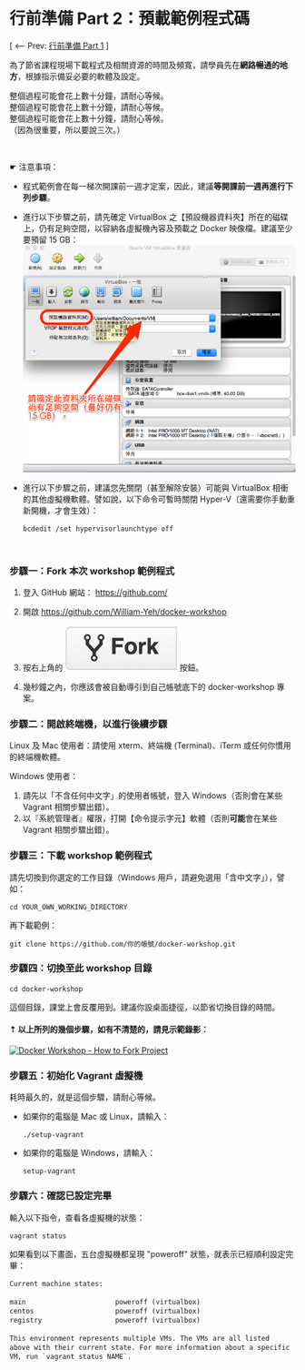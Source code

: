 行前準備 Part 2：預載範例程式碼
===

[ <-- Prev: [行前準備 Part 1](prepare.md)  ]


為了節省課程現場下載程式及相關資源的時間及頻寬，請學員先在**網路暢通的地方**，根據指示備妥必要的軟體及設定。

整個過程可能會花上數十分鐘，請耐心等候。<br/>
整個過程可能會花上數十分鐘，請耐心等候。<br/>
整個過程可能會花上數十分鐘，請耐心等候。<br/>
（因為很重要，所以要說三次。）

&nbsp;

☛ 注意事項：

- 程式範例會在每一梯次開課前一週才定案，因此，建議**等開課前一週再進行下列步驟**。

- 進行以下步驟之前，請先確定 VirtualBox 之【預設機器資料夾】所在的磁碟上，仍有足夠空間，以容納各虛擬機內容及預載之 Docker 映像檔。建議至少要預留 15 GB：
  ![預留 VirtualBox 虛擬機所需空間](img/vbox-diskspace.png)

- 進行以下步驟之前，建議您先關閉（甚至解除安裝）可能與 VirtualBox 相衝的其他虛擬機軟體。譬如說，以下命令可暫時關閉 Hyper-V（還需要你手動重新開機，才會生效）：

  ```
  bcdedit /set hypervisorlaunchtype off
  ```


&nbsp;


### 步驟一：Fork 本次 workshop 範例程式

1. 登入 GitHub 網站： https://github.com/

2. 開啟 https://github.com/William-Yeh/docker-workshop

3. 按右上角的 ![Fork Button](img/icon-github-fork.png) 按鈕。

4. 幾秒鐘之內，你應該會被自動導引到自己帳號底下的 docker-workshop 專案。


### 步驟二：開啟終端機，以進行後續步驟

Linux 及 Mac 使用者：請使用 xterm、終端機 (Terminal)、iTerm 或任何你慣用的終端機軟體。

Windows 使用者：

1. 請先以「不含任何中文字」的使用者帳號，登入 Windows（否則會在某些 Vagrant 相關步驟出錯）。
2. 以『系統管理者』權限，打開【命令提示字元】軟體（否則**可能**會在某些 Vagrant 相關步驟出錯）。




### 步驟三：下載 workshop 範例程式

請先切換到你選定的工作目錄（Windows 用戶，請避免選用「含中文字」），譬如：

   ```shell
   cd YOUR_OWN_WORKING_DIRECTORY
   ```

再下載範例：

   ```shell
   git clone https://github.com/你的帳號/docker-workshop.git
   ```



### 步驟四：切換至此 workshop 目錄

```shell
cd docker-workshop
```

這個目錄，課堂上會反覆用到。建議你設桌面捷徑，以節省切換目錄的時間。


#### ⇡ 以上所列的幾個步驟，如有不清楚的，請見示範錄影：

[![Docker Workshop - How to Fork Project](http://img.youtube.com/vi/n2ogtWHZRzo/0.jpg)](http://youtu.be/n2ogtWHZRzo)


### 步驟五：初始化 Vagrant 虛擬機

耗時最久的，就是這個步驟，請耐心等候。

- 如果你的電腦是 Mac 或 Linux，請輸入：

  ```shell
  ./setup-vagrant
  ```

- 如果你的電腦是 Windows，請輸入：

  ```shell
  setup-vagrant
  ```


### 步驟六：確認已設定完畢

輸入以下指令，查看各虛擬機的狀態：

```shell
vagrant status
```

如果看到以下畫面，五台虛擬機都呈現 "poweroff" 狀態，就表示已經順利設定完畢：

```
Current machine states:

main                      poweroff (virtualbox)
centos                    poweroff (virtualbox)
registry                  poweroff (virtualbox)

This environment represents multiple VMs. The VMs are all listed
above with their current state. For more information about a specific
VM, run `vagrant status NAME`.
```
